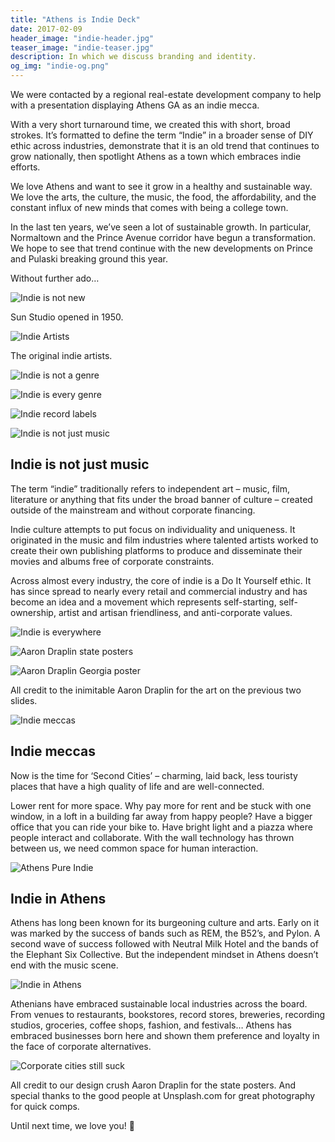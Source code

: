 ```yaml
---
title: "Athens is Indie Deck"
date: 2017-02-09
header_image: "indie-header.jpg"
teaser_image: "indie-teaser.jpg"
description: In which we discuss branding and identity.
og_img: "indie-og.png"
---
```


We were contacted by a regional real-estate development company to help with a presentation displaying Athens GA as an indie mecca.

With a very short turnaround time, we created this with short, broad strokes. It’s formatted to define the term “Indie” in a broader sense of DIY ethic across industries, demonstrate that it is an old trend that continues to grow nationally, then spotlight Athens as a town which embraces indie efforts.

We love Athens and want to see it grow in a healthy and sustainable way. We love the arts, the culture, the music, the food, the affordability, and the constant influx of new minds that comes with being a college town.

In the last ten years, we’ve seen a lot of sustainable growth. In particular, Normaltown and the Prince Avenue corridor have begun a transformation. We hope to see that trend continue with the new developments on Prince and Pulaski breaking ground this year.

Without further ado…

![ Indie is not new ]( /img/blog/athens-indie-01.jpeg )

Sun Studio opened in 1950.

![ Indie Artists ]( /img/blog/athens-indie-02.jpeg )

The original indie artists.

![ Indie is not a genre ]( /img/blog/athens-indie-03.jpeg )

![ Indie is every genre ]( /img/blog/athens-indie-04.jpeg )

![ Indie record labels ]( /img/blog/athens-indie-05.jpeg )

![ Indie is not just music ]( /img/blog/athens-indie-06.jpeg )

## Indie is not just music

The term “indie” traditionally refers to independent art – music, film, literature or anything that fits under the broad banner of culture – created outside of the mainstream and without corporate financing.

Indie culture attempts to put focus on individuality and uniqueness. It originated in the music and film industries where talented artists worked to create their own publishing platforms to produce and disseminate their movies and albums free of corporate constraints.

Across almost every industry, the core of indie is a Do It Yourself ethic. It has since spread to nearly every retail and commercial industry and has become an idea and a movement which represents self-starting, self-ownership, artist and artisan friendliness, and anti-corporate values.

![ Indie is everywhere ]( /img/blog/athens-indie-07.jpeg )

![ Aaron Draplin state posters ]( /img/blog/athens-indie-08.jpeg )

![ Aaron Draplin Georgia poster ]( /img/blog/athens-indie-09.jpeg )

All credit to the inimitable Aaron Draplin for the art on the previous two slides.

![ Indie meccas ]( /img/blog/athens-indie-10.jpeg )

## Indie meccas

Now is the time for ‘Second Cities’ – charming, laid back, less touristy places that have a high quality of life and are well-connected.

Lower rent for more space. Why pay more for rent and be stuck with one window, in a loft in a building far away from happy people? Have a bigger office that you can ride your bike to. Have bright light and a piazza where people interact and collaborate. With the wall technology has thrown between us, we need common space for human interaction.

![ Athens Pure Indie ]( /img/blog/athens-indie-11.jpeg )

## Indie in Athens

Athens has long been known for its burgeoning culture and arts. Early on it was marked by the success of bands such as REM, the B52’s, and Pylon. A second wave of success followed with Neutral Milk Hotel and the bands of the Elephant Six Collective. But the independent mindset in Athens doesn’t end with the music scene.

![ Indie in Athens ]( /img/blog/athens-indie-12.jpeg )

Athenians have embraced sustainable local industries across the board. From venues to restaurants, bookstores, record stores, breweries, recording studios, groceries, coffee shops, fashion, and festivals… Athens has embraced businesses born here and shown them preference and loyalty in the face of corporate alternatives.

![ Corporate cities still suck ]( /img/blog/athens-indie-13.jpeg )

All credit to our design crush Aaron Draplin for the state posters. And special thanks to the good people at Unsplash.com for great photography for quick comps.

Until next time, we love you! &#128140;

